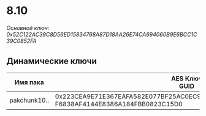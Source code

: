 # 8.10

###### Основной ключ: 0x52C122AC39C8D56ED15834768A87D18AA26E74CA694060B9E6BCC1C39C0852FA

## Динамические ключи

| Имя пака     | AES Ключ<br/>GUID                                                                                       |
|--------------|---------------------------------------------------------------------------------------------------------|
| pakchunk10.. | 0x223CEA9E71E367EAFA582E077BF25AC0EC91ECBC5E31B9B9F3CD1C0C60EBD9E5<br/>F6838AF4144E8386A184FBB0823C15D0 |
